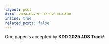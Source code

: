 ```yaml
---
layout: post
date: 2024-09-26 07:59:00-0400
inline: true
related_posts: false
---
```


One paper is accepted by **KDD 2025 ADS Track**!